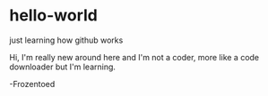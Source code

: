 # hello-world
just learning how github works

Hi, I'm really new around here and I'm not a coder, more like a code downloader but I'm learning.

-Frozentoed
